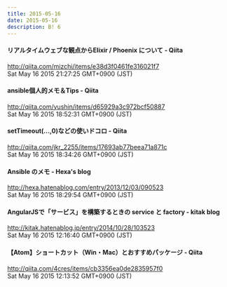 ```yaml
---
title: 2015-05-16
date: 2015-05-16
description: B! 6
---
```


#### リアルタイムウェブな観点からElixir / Phoenix について - Qiita
http://qiita.com/mizchi/items/e38d3f0461fe316021f7<br>
Sat May 16 2015 21:27:25 GMT+0900 (JST)<br>


#### ansible個人的メモ＆Tips - Qiita
http://qiita.com/yushin/items/d65929a3c972bcf50887<br>
Sat May 16 2015 18:52:31 GMT+0900 (JST)<br>


#### setTimeout(...,0)などの使いドコロ - Qiita
http://qiita.com/jkr_2255/items/17693ab77beea71a871c<br>
Sat May 16 2015 18:34:26 GMT+0900 (JST)<br>


#### Ansible のメモ - Hexa's blog
http://hexa.hatenablog.com/entry/2013/12/03/090523<br>
Sat May 16 2015 18:29:54 GMT+0900 (JST)<br>


#### AngularJSで「サービス」を構築するときの service と factory - kitak blog
http://kitak.hatenablog.jp/entry/2014/10/28/103523<br>
Sat May 16 2015 12:16:40 GMT+0900 (JST)<br>


#### 【Atom】ショートカット（Win・Mac）とおすすめパッケージ - Qiita
http://qiita.com/4cres/items/cb3356ea0de2835957f0<br>
Sat May 16 2015 12:13:52 GMT+0900 (JST)<br>


